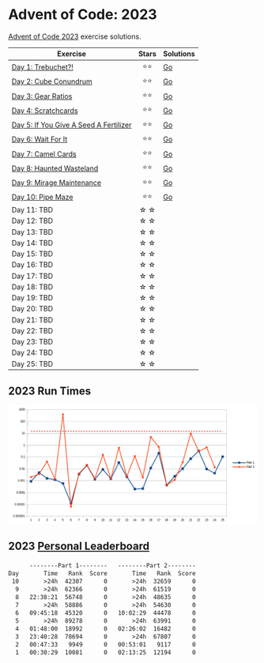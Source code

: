 # Advent of Code: 2023

[Advent of Code 2023](https://adventofcode.com/2023) exercise solutions.

<!-- ★ ☆ -->

| Exercise                                      | Stars | Solutions |
|-----------------------------------------------|:-----:|-----------|
| [Day 1: Trebuchet?!][rm1]                     |  ⭐⭐   | [Go][go1] |
| [Day 2: Cube Conundrum][rm2]                  |  ⭐⭐   | [Go][go2] |
| [Day 3: Gear Ratios][rm3]                     |  ⭐⭐   | [Go][go3] |
| [Day 4: Scratchcards][rm4]                    |  ⭐⭐   | [Go][go4] |
| [Day 5: If You Give A Seed A Fertilizer][rm5] |  ⭐⭐   | [Go][go5] |
| [Day 6: Wait For It][rm6]                     |  ⭐⭐   | [Go][go6] |
| [Day 7: Camel Cards][rm7]                     |  ⭐⭐   | [Go][go7] |
| [Day 8: Haunted Wasteland][rm8]               |  ⭐⭐   | [Go][go8] |
| [Day 9: Mirage Maintenance][rm9]              |  ⭐⭐   | [Go][go9] |
| [Day 10: Pipe Maze][rm10]                     |  ⭐⭐   | [Go][go10] |
| Day 11: TBD                                   |  ☆ ☆  |            |
| Day 12: TBD                                   |  ☆ ☆  |            |
| Day 13: TBD                                   |  ☆ ☆  |            |
| Day 14: TBD                                   |  ☆ ☆  |            |
| Day 15: TBD                                   |  ☆ ☆  |            |
| Day 16: TBD                                   |  ☆ ☆  |            |
| Day 17: TBD                                   |  ☆ ☆  |            |
| Day 18: TBD                                   |  ☆ ☆  |            |
| Day 19: TBD                                   |  ☆ ☆  |            |
| Day 20: TBD                                   |  ☆ ☆  |            |
| Day 21: TBD                                   |  ☆ ☆  |            |
| Day 22: TBD                                   |  ☆ ☆  |            |
| Day 23: TBD                                   |  ☆ ☆  |            |
| Day 24: TBD                                   |  ☆ ☆  |            |
| Day 25: TBD                                   |  ☆ ☆  |            |

## 2023 Run Times

![2023 exercise run-time graphs](run-times.png)

## 2023 [Personal Leaderboard](https://adventofcode.com/2023/leaderboard/self)

```text
      --------Part 1--------   --------Part 2--------
Day       Time   Rank  Score       Time   Rank  Score
 10       >24h  42307      0       >24h  32659      0
  9       >24h  62366      0       >24h  61519      0
  8   22:38:21  56748      0       >24h  48635      0
  7       >24h  58886      0       >24h  54630      0
  6   09:45:18  45320      0   10:02:29  44478      0
  5       >24h  89278      0       >24h  63991      0
  4   01:48:00  18992      0   02:26:02  16482      0
  3   23:40:28  78694      0       >24h  67807      0
  2   00:47:33   9949      0   00:53:01   9117      0
  1   00:30:29  10081      0   02:13:25  12194      0
```

<!-- reference links -->

[rm1]: 01-trebuchet?/README.md
[go1]: 01-trebuchet?/go
[rm2]: 02-cubeConundrum/README.md
[go2]: 02-cubeConundrum/go
[rm3]: 03-gearRatios/README.md
[go3]: 03-gearRatios/go
[rm4]: 04-scratchcards/README.md
[go4]: 04-scratchcards/go
[rm5]: 05-ifYouGiveASeedAFertilizer/README.md
[go5]: 05-ifYouGiveASeedAFertilizer/go
[rm6]: 06-waitForIt/README.md
[go6]: 06-waitForIt/go
[rm7]: 07-camelCards/README.md
[go7]: 07-camelCards/go
[rm8]: 08-hauntedWasteland/README.md
[go8]: 08-hauntedWasteland/go
[rm9]: 09-mirageMaintenance/README.md
[go9]: 09-mirageMaintenance/go
[rm10]: 10-pipeMaze/README.md
[go10]: 10-pipeMaze/go

